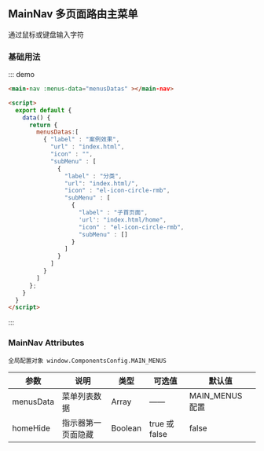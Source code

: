 <script>
  export default {
    data() {
      return {
        menusDatas:[    
          { "label" : "案例效果",
            "url" : "index.html",    
            "icon" : "",
            "subMenu" : [
              {
                "label" : "分类",
                "url": "index.html/",
                "icon" : "el-icon-circle-rmb",  
                "subMenu" : [ 
                  {
                    "label" : "子首页面",
                    'url': "index.html/home",
                    "icon" : "el-icon-circle-rmb",
                    "subMenu" : []
                  }
                ]
              }
            ]
          }
        ]
      };
    }
  }
</script>
## MainNav 多页面路由主菜单

通过鼠标或键盘输入字符

### 基础用法

::: demo
```html
<main-nav :menus-data="menusDatas" ></main-nav>

<script>
  export default {
    data() {
      return {
        menusDatas:[    
          { "label" : "案例效果",
            "url" : "index.html",    
            "icon" : "",
            "subMenu" : [
              {
                "label" : "分类",
                "url": "index.html/",
                "icon" : "el-icon-circle-rmb",  
                "subMenu" : [ 
                  {
                    "label" : "子首页面",
                    'url': "index.html/home",
                    "icon" : "el-icon-circle-rmb",
                    "subMenu" : []
                  }
                ]
              }
            ]
          }
        ]
      };
    }
  }
</script>
```
:::


### MainNav Attributes
```
全局配置对象 window.ComponentsConfig.MAIN_MENUS 
```

| 参数          | 说明            | 类型         | 可选值                 | 默认值   |
|-------------  |---------------- |-------------|---------------------- |-------- |
|  menusData |  菜单列表数据        |   Array   |   ——    | MAIN_MENUS 配置|
|  homeHide  |  指示器第一页面隐藏  |   Boolean |   true 或 false    |  false|
 